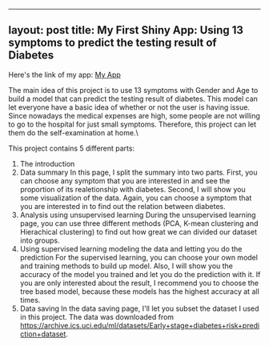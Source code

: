
---
layout: post
title: My First Shiny App: Using 13 symptoms to predict the testing result of Diabetes
---

Here's the link of my app: [My App](https://mu-tien-lee.shinyapps.io/Diabetes/)

The main idea of this project is to use 13 symptoms with Gender and Age to build a model that can predict the testing result of diabetes. This model can let everyone have a basic idea of whether or not the user is having issue. Since nowadays the medical expenses are high, some people are not willing to go to the hospital for just small symptoms. Therefore, this project can let them do the self-examination at home.\

This project contains 5 different parts:
1. The introduction
2. Data summary
In this page, I split the summary into two parts. First, you can choose any symptom that you are interested in and see the proportion of its realetionship with diabetes.
Second, I will show you some visualization of the data. Again, you can choose a symptom that you are interested in to find out the relation between diabetes.
3. Analysis using unsupervised learning
During the unsupervised learning page, you can use three different methods (PCA, K-mean clustering and Hierachical clustering) to find out how great we can divided our dataset into groups.
4. Using supervised learning modeling the data and letting you do the prediction
For the supervised learning, you can choose your own model and training methods to build up model. Also, I will show you the accuracy of the model you trained and let you do the prediction with it. If you are only interested about the result, I recommend you to choose the tree based model, because these models has the highest accuracy at all times.
5. Data saving
In the data saving page, I'll let you subset the dataset I used in this project. 
The data was downloaded from https://archive.ics.uci.edu/ml/datasets/Early+stage+diabetes+risk+prediction+dataset.
